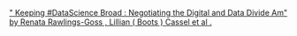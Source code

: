 [" Keeping #DataScience Broad : Negotiating the Digital and Data Divide Am" by Renata Rawlings-Goss , Lillian ( Boots ) Cassel et al .](https://qi.tc/qi/118287)